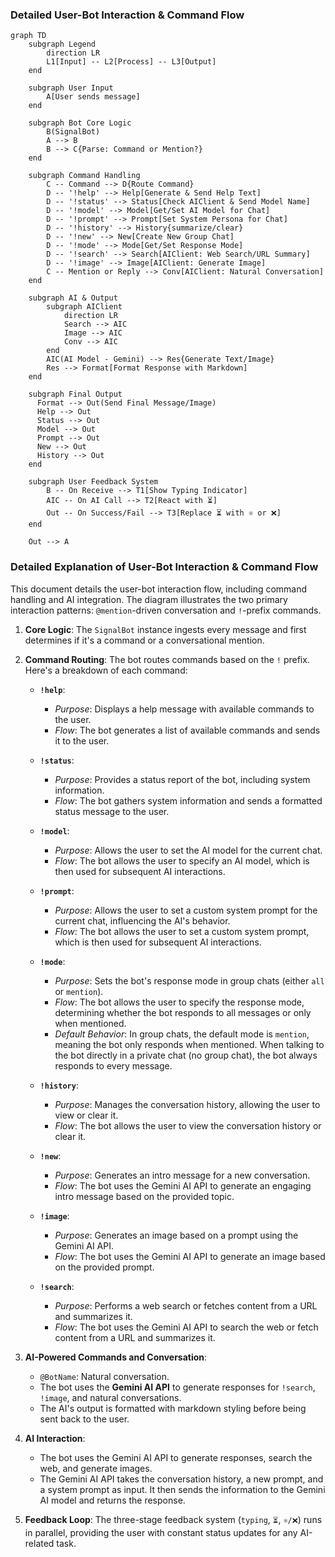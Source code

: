 ### Detailed User-Bot Interaction & Command Flow

```mermaid
graph TD
    subgraph Legend
        direction LR
        L1[Input] -- L2[Process] -- L3[Output]
    end

    subgraph User Input
        A[User sends message]
    end

    subgraph Bot Core Logic
        B(SignalBot)
        A --> B
        B --> C{Parse: Command or Mention?}
    end

    subgraph Command Handling
        C -- Command --> D{Route Command}
        D -- '!help' --> Help[Generate & Send Help Text]
        D -- '!status' --> Status[Check AIClient & Send Model Name]
        D -- '!model' --> Model[Get/Set AI Model for Chat]
        D -- '!prompt' --> Prompt[Set System Persona for Chat]
        D -- '!history' --> History{summarize/clear}
        D -- '!new' --> New[Create New Group Chat]
        D -- '!mode' --> Mode[Get/Set Response Mode]
        D -- '!search' --> Search[AIClient: Web Search/URL Summary]
        D -- '!image' --> Image[AIClient: Generate Image]
        C -- Mention or Reply --> Conv[AIClient: Natural Conversation]
    end

    subgraph AI & Output
        subgraph AIClient
            direction LR
            Search --> AIC
            Image --> AIC
            Conv --> AIC
        end
        AIC(AI Model - Gemini) --> Res{Generate Text/Image}
        Res --> Format[Format Response with Markdown]
    end

    subgraph Final Output
      Format --> Out(Send Final Message/Image)
      Help --> Out
      Status --> Out
      Model --> Out
      Prompt --> Out
      New --> Out
      History --> Out
    end

    subgraph User Feedback System
        B -- On Receive --> T1[Show Typing Indicator]
        AIC -- On AI Call --> T2[React with ⏳]
        Out -- On Success/Fail --> T3[Replace ⏳ with ⚛️ or ❌]
    end

    Out --> A
```

### Detailed Explanation of User-Bot Interaction & Command Flow

This document details the user-bot interaction flow, including command handling and AI integration. The diagram illustrates the two primary interaction patterns: `@mention`-driven conversation and `!`-prefix commands.

1. **Core Logic**: The `SignalBot` instance ingests every message and first determines if it's a command or a conversational mention.

2. **Command Routing**: The bot routes commands based on the `!` prefix. Here's a breakdown of each command:

   - **`!help`**:

     - _Purpose_: Displays a help message with available commands to the user.
     - _Flow_: The bot generates a list of available commands and sends it to the user.

   - **`!status`**:

     - _Purpose_: Provides a status report of the bot, including system information.
     - _Flow_: The bot gathers system information and sends a formatted status message to the user.

   - **`!model`**:

     - _Purpose_: Allows the user to set the AI model for the current chat.
     - _Flow_: The bot allows the user to specify an AI model, which is then used for subsequent AI interactions.

   - **`!prompt`**:

     - _Purpose_: Allows the user to set a custom system prompt for the current chat, influencing the AI's behavior.
     - _Flow_: The bot allows the user to set a custom system prompt, which is then used for subsequent AI interactions.

   - **`!mode`**:

     - _Purpose_: Sets the bot's response mode in group chats (either `all` or `mention`).
     - _Flow_: The bot allows the user to specify the response mode, determining whether the bot responds to all messages or only when mentioned.
     - _Default Behavior_: In group chats, the default mode is `mention`, meaning the bot only responds when mentioned. When talking to the bot directly in a private chat (no group chat), the bot always responds to every message.

   - **`!history`**:

     - _Purpose_: Manages the conversation history, allowing the user to view or clear it.
     - _Flow_: The bot allows the user to view the conversation history or clear it.

   - **`!new`**:

     - _Purpose_: Generates an intro message for a new conversation.
     - _Flow_: The bot uses the Gemini AI API to generate an engaging intro message based on the provided topic.

   - **`!image`**:

     - _Purpose_: Generates an image based on a prompt using the Gemini AI API.
     - _Flow_: The bot uses the Gemini AI API to generate an image based on the provided prompt.

   - **`!search`**:
     - _Purpose_: Performs a web search or fetches content from a URL and summarizes it.
     - _Flow_: The bot uses the Gemini AI API to search the web or fetch content from a URL and summarizes it.

3. **AI-Powered Commands and Conversation**:

   - `@BotName`: Natural conversation.
   - The bot uses the **Gemini AI API** to generate responses for `!search`, `!image`, and natural conversations.
   - The AI's output is formatted with markdown styling before being sent back to the user.

4. **AI Interaction**:

   - The bot uses the Gemini AI API to generate responses, search the web, and generate images.
   - The Gemini AI API takes the conversation history, a new prompt, and a system prompt as input. It then sends the information to the Gemini AI model and returns the response.

5. **Feedback Loop**: The three-stage feedback system (`typing`, `⏳`, `⚛️/❌`) runs in parallel, providing the user with constant status updates for any AI-related task.
